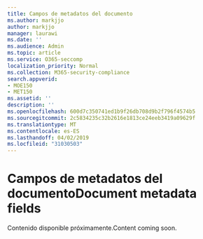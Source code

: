```yaml
---
title: Campos de metadatos del documento
ms.author: markjjo
author: markjjo
manager: laurawi
ms.date: ''
ms.audience: Admin
ms.topic: article
ms.service: O365-seccomp
localization_priority: Normal
ms.collection: M365-security-compliance
search.appverid:
- MOE150
- MET150
ms.assetid: ''
description: ''
ms.openlocfilehash: 600d7c350741ed1b9f26db708d9b2f796f4574b5
ms.sourcegitcommit: 2c5834235c32b2616e1813ce24eeb3419a09629f
ms.translationtype: MT
ms.contentlocale: es-ES
ms.lasthandoff: 04/02/2019
ms.locfileid: "31030503"
---
```

# <a name="document-metadata-fields"></a><span data-ttu-id="ef05d-102">Campos de metadatos del documento</span><span class="sxs-lookup"><span data-stu-id="ef05d-102">Document metadata fields</span></span>

<span data-ttu-id="ef05d-103">Contenido disponible próximamente.</span><span class="sxs-lookup"><span data-stu-id="ef05d-103">Content coming soon.</span></span>